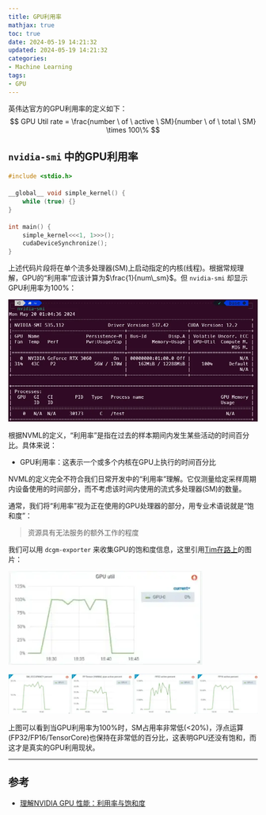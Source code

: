 ```yaml
---
title: GPU利用率
mathjax: true
toc: true
date: 2024-05-19 14:21:32
updated: 2024-05-19 14:21:32
categories:
- Machine Learning
tags:
- GPU
---
```

英伟达官方的GPU利用率的定义如下：
$$
GPU Util rate = \frac{number \  of \ active \ SM}{number \ of \ total \ SM} \times 100\%
$$

<!--more-->

## `nvidia-smi` 中的GPU利用率

```cpp
#include <stdio.h>

__global__ void simple_kernel() {
    while (true) {}
}

int main() {
    simple_kernel<<<1, 1>>>();
    cudaDeviceSynchronize();
}
```

上述代码片段将在单个流多处理器(SM)上启动指定的内核(线程)。根据常规理解，GPU的“利用率”应该计算为$\frac{1}{num\_sm}$。但 `nvidia-smi` 却显示GPU利用率为100%：

![nvidia-smi](https://raw.githubusercontent.com/TransformersWsz/picx-images-hosting/master/image.45hhpwcfe7.webp)

根据NVML的定义，“利用率”是指在过去的样本期间内发生某些活动的时间百分比。具体来说：

- GPU利用率：这表示一个或多个内核在GPU上执行的时间百分比

NVML的定义完全不符合我们日常开发中的“利用率”理解。它仅测量给定采样周期内设备使用的时间部分，而不考虑该时间内使用的流式多处理器(SM)的数量。

通常，我们将“利用率”视为正在使用的GPU处理器的部分，用专业术语说就是“饱和度”：

> 资源具有无法服务的额外工作的程度

我们可以用 `dcgm-exporter` 来收集GPU的饱和度信息，这里引用[Tim在路上](https://mp.weixin.qq.com/s/4_An51JuRGWTU0dLgZYHpQ)的图片：

![gpu-util](https://raw.githubusercontent.com/TransformersWsz/picx-images-hosting/master/image.4g4bj2yxql.webp)

![sm](https://raw.githubusercontent.com/TransformersWsz/picx-images-hosting/master/image.7w6nb6993e.webp)


上图可以看到当GPU利用率为100%时，SM占用率非常低(<20%)，浮点运算(FP32/FP16/TensorCore)也保持在非常低的百分比，这表明GPU还没有饱和，而这才是真实的GPU利用现状。

___

## 参考
- [理解NVIDIA GPU 性能：利用率与饱和度](https://mp.weixin.qq.com/s/4_An51JuRGWTU0dLgZYHpQ)